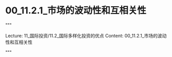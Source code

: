 # 00_11.2.1_市场的波动性和互相关性

"""

Lecture: 11_国际投资/11.2_国际多样化投资的优点
Content: 00_11.2.1_市场的波动性和互相关性

"""

